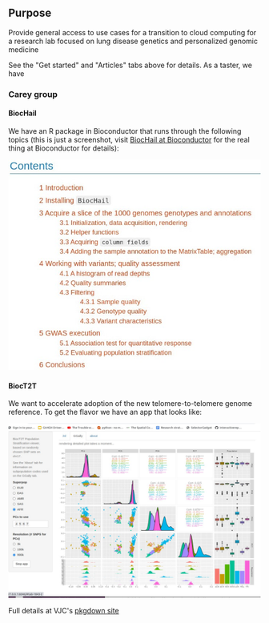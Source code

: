 
## Purpose

Provide general access to use cases for a transition to cloud
computing for a research lab focused on lung disease genetics
and personalized genomic medicine

See the "Get started" and "Articles" tabs above for details.  As a taster, we have

### Carey group

#### BiocHail

We have an R package in Bioconductor that runs through the following
topics (this is just a screenshot, visit [BiocHail at Bioconductor](http://bioconductor.org/packages/release/bioc/vignettes/BiocHail/inst/doc/gwas_tut.html) for the real thing
at Bioconductor for details):

![](man/figures/bhail.jpg)

#### BiocT2T

We want to accelerate adoption of the new telomere-to-telomere
genome reference.  To get the flavor we have an app that looks like:

![](man/figures/t2tapp.jpg)

Full details at VJC's [pkgdown site](https://vjcitn.github.io/BiocT2T)

<!--

See the Articles tab for full details.  Here are some tasters:

## BiocHail 

This is only a snapshot of a hail.is curriculum ... see [BiocHail](http://bioconductor.org/packages/release/bioc/vignettes/BiocHail/inst/doc/gwas_tut.html) for the real thing in
Bioconductor

![](man/figures/bhail.jpg)

## BiocT2T

Install vjcitn/BiocT2T to use the stratapp function to investigate population
stratification

![](man/figures/t2tapp.jpg)
 
-->

